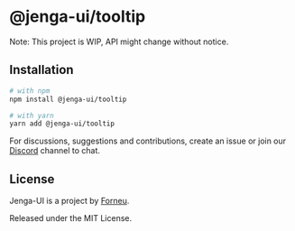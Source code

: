 # @jenga-ui/tooltip

Note: This project is WIP, API might change without notice.

## Installation

```sh
# with npm
npm install @jenga-ui/tooltip

# with yarn
yarn add @jenga-ui/tooltip
```

For discussions, suggestions and contributions, create an issue or join our [Discord](https://discord.gg/sHnHPnAPZj) channel to chat.

## License

Jenga-UI is a project by [Forneu](https://forneu.com).

Released under the MIT License.
